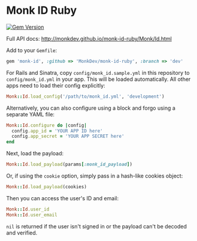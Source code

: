 Monk ID Ruby
============

[![Gem Version](https://badge.fury.io/rb/monk-id.png)](http://badge.fury.io/rb/monk-id)

Full API docs: http://monkdev.github.io/monk-id-ruby/Monk/Id.html

Add to your `Gemfile`:

```ruby
gem 'monk-id', :github => 'MonkDev/monk-id-ruby', :branch => 'dev'
```

For Rails and Sinatra, copy `config/monk_id.sample.yml` in this repository to
`config/monk_id.yml` in your app. This will be loaded automatically. All other
apps need to load their config explicitly:

```ruby
Monk::Id.load_config('/path/to/monk_id.yml', 'development')
```

Alternatively, you can also configure using a block and forgo using a separate
YAML file:

```ruby
Monk::Id.configure do |config|
  config.app_id = 'YOUR APP ID here'
  config.app_secret = 'YOUR APP SECRET here'
end
```

Next, load the payload:

```ruby
Monk::Id.load_payload(params[:monk_id_payload])
```

Or, if using the `cookie` option, simply pass in a hash-like cookies object:

```ruby
Monk::Id.load_payload(cookies)
```

Then you can access the user's ID and email:

```ruby
Monk::Id.user_id
Monk::Id.user_email
```

`nil` is returned if the user isn't signed in or the payload can't be decoded
and verified.
